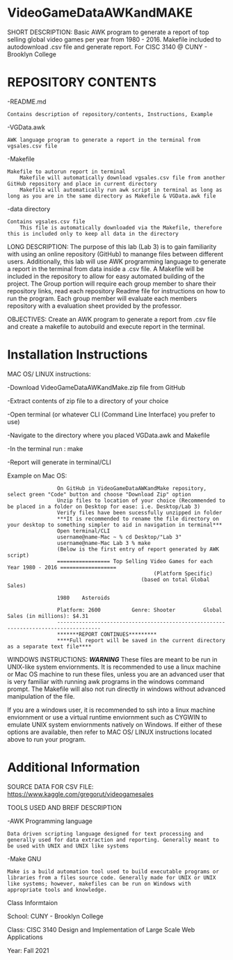 # VideoGameDataAWKandMAKE
SHORT DESCRIPTION: Basic AWK program to generate a report of top selling global video games per year from 1980 - 2016. Makefile included to autodownload .csv file and generate report. For CISC 3140 @ CUNY - Brooklyn College

# REPOSITORY CONTENTS

-README.md

    Contains description of repository/contents, Instructions, Example
    
-VGData.awk

    AWK language program to generate a report in the terminal from vgsales.csv file 
    
-Makefile

    Makefile to autorun report in terminal
        Makefile will automatically download vgsales.csv file from another GitHub repository and place in current directory
        Makefile will automatically run awk script in terminal as long as long as you are in the same directory as Makefile & VGData.awk file

-data directory
    
    Contains vgsales.csv file
        This file is automatically downloaded via the Makefile, therefore this is included only to keep all data in the directory

LONG DESCRIPTION: The purpose of this lab (Lab 3) is to gain familiarity with using an online repository (GitHub) to manange files between different users. Additionally, this lab will use AWK programming language to generate a report in the terminal from data inside a .csv file. A Makefile will be included in the repository to allow for easy automated building of the project. The Group portion will require each group member to share their repository links, read each repository Readme file for instructions on how to run the program. Each group member will evaluate each members repository with a evaluation sheet provided by the professor.

OBJECTIVES: Create an AWK program to generate a report from .csv file and create a makefile to autobuild and execute report in the terminal.

# Installation Instructions

MAC OS/ LINUX instructions:

-Download VideoGameDataAWKandMake.zip file from GitHub

-Extract contents of zip file to a directory of your choice

-Open terminal (or whatever CLI (Command Line Interface) you prefer to use)

-Navigate to the directory where you placed VGData.awk and Makefile

-In the terminal run : make

-Report will generate in terminal/CLI

  Example on Mac OS:
  
                    On GitHub in VideoGameDataAWKandMake repository, select green "Code" button and choose "Download Zip" option
                    Unzip files to location of your choice (Recommended to be placed in a folder on Desktop for ease: i.e. Desktop/Lab 3)
                    Verify files have been sucessfully unzipped in folder
                    ***It is recommended to rename the file directory on your desktop to something simpler to aid in navigation in terminal***
                    Open terminal/CLI
                    username@name-Mac ~ % cd Desktop/"Lab 3"
                    username@name-Mac Lab 3 % make
                    (Below is the first entry of report generated by AWK script)
                    ================= Top Selling Video Games for each Year 1980 - 2016 ==================
                                                   (Platform Specific)
                                               (based on total Global Sales)

                    1980    Asteroids

                    Platform: 2600        	Genre: Shooter         Global Sales (in millions): $4.31
                    ------------------------------------------------------------------------------------
                    *******REPORT CONTINUES*********
                    ****Full report will be saved in the current directory as a separate text file****

WINDOWS INSTRUCTIONS: ***WARNING*** These files are meant to be run in UNIX-like system enviornments. It is recommended to use a linux machine or Mac OS machine to run these files, unless you are an advanced user that is very familiar with running awk programs in the windows command prompt. The Makefile will also not run directly in windows without advanced manipulation of the file.

If you are a windows user, it is recommended to ssh into a linux machine enviornment or use a virtual runtime enviornment such as CYGWIN to emulate UNIX system enviornments natively on Windows. If either of these options are available, then refer to MAC OS/ LINUX instructions located above to run your program.

# Additional Information
SOURCE DATA FOR CSV FILE: https://www.kaggle.com/gregorut/videogamesales 

TOOLS USED AND BREIF DESCRIPTION

-AWK Programming language

    Data driven scripting language designed for text processing and generally used for data extraction and reporting. Generally meant to be used with UNIX and UNIX like systems

-Make GNU

    Make is a build automation tool used to build executable programs or libraries from a files source code. Generally made for UNIX or UNIX like systems; however, makefiles can be run on Windows with appropriate tools and knowledge.

Class Informtaion

School: CUNY - Brooklyn College

Class: CISC 3140 Design and Implementation of Large Scale Web Applications 

Year: Fall 2021


